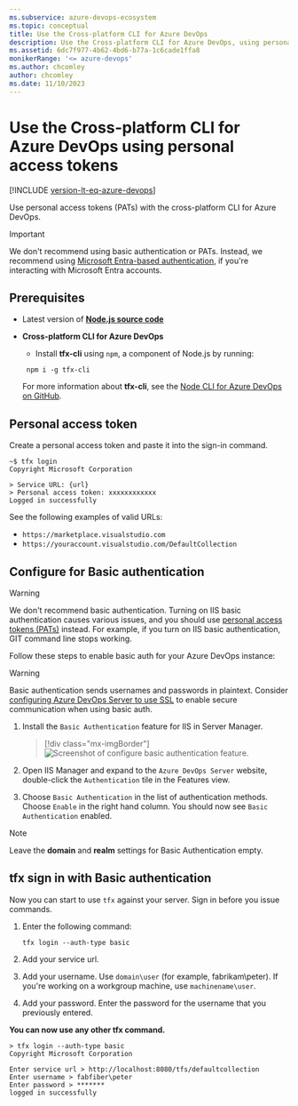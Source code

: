 ```yaml
---
ms.subservice: azure-devops-ecosystem
ms.topic: conceptual
title: Use the Cross-platform CLI for Azure DevOps 
description: Use the Cross-platform CLI for Azure DevOps, using personal access tokens (PATs).
ms.assetid: 6dc7f977-4b62-4bd6-b77a-1c6cade1ffa8
monikerRange: '<= azure-devops'
ms.author: chcomley
author: chcomley
ms.date: 11/10/2023
---
```


# Use the Cross-platform CLI for Azure DevOps using personal access tokens

[!INCLUDE [version-lt-eq-azure-devops](../../../includes/version-lt-eq-azure-devops.md)]

Use personal access tokens (PATs) with the cross-platform CLI for Azure DevOps.

> [!IMPORTANT]
> We don't recommend using basic authentication or PATs. Instead, we recommend using [Microsoft Entra-based authentication](../authentication/entra.md), if you're interacting with Microsoft Entra accounts.

## Prerequisites

- Latest version of [**Node.js source code**](https://nodejs.org/en/download/)
- **Cross-platform CLI for Azure DevOps**
  - Install **tfx-cli** using `npm`, a component of Node.js by running:

   ```no-highlight
    npm i -g tfx-cli 
   ```

   For more information about **tfx-cli**, see the [Node CLI for Azure DevOps on GitHub](https://github.com/Microsoft/tfs-cli).

## Personal access token

Create a personal access token and paste it into the sign-in command.

```
~$ tfx login
Copyright Microsoft Corporation

> Service URL: {url}
> Personal access token: xxxxxxxxxxxx
Logged in successfully
```

See the following examples of valid URLs:

- `https://marketplace.visualstudio.com`
- `https://youraccount.visualstudio.com/DefaultCollection`

## Configure for Basic authentication

> [!WARNING]
> We don't recommend basic authentication. Turning on IIS basic authentication causes various issues, and you should use [personal access tokens (PATs)](../../../organizations/accounts/use-personal-access-tokens-to-authenticate.md) instead.  For example, if you turn on IIS basic authentication, GIT command line stops working.

Follow these steps to enable basic auth for your Azure DevOps instance:

> [!WARNING]
> Basic authentication sends usernames and passwords in plaintext. Consider [configuring Azure DevOps Server to use SSL](/azure/devops/server/admin/setup-secure-sockets-layer) to enable secure communication when using basic auth.

1. Install the `Basic Authentication` feature for IIS in Server Manager.

   > [!div class="mx-imgBorder"]  
   > ![Screenshot of configure basic authentication feature.](./media/configureBasicAuthFeature.png)

2. Open IIS Manager and expand to the `Azure DevOps Server` website, double-click the `Authentication` tile in the Features view.

3. Choose `Basic Authentication` in the list of authentication methods. Choose `Enable` in the right hand column. You should now see `Basic Authentication` enabled.

> [!NOTE]
> Leave the **domain** and **realm** settings for Basic Authentication empty.

## tfx sign in with Basic authentication

Now you can start to use `tfx` against your server. Sign in before you issue commands.

1. Enter the following command:

   ```no-highlight
   tfx login --auth-type basic
   ```

2. Add your service url.
3. Add your username. Use `domain\user` (for example, fabrikam\peter). If you're working on a workgroup machine, use `machinename\user`.
4. Add your password. Enter the password for the username that you previously entered.

**You can now use any other tfx command.**

```no-highlight
> tfx login --auth-type basic
Copyright Microsoft Corporation

Enter service url > http://localhost:8080/tfs/defaultcollection
Enter username > fabfiber\peter
Enter password > *******
logged in successfully
```
